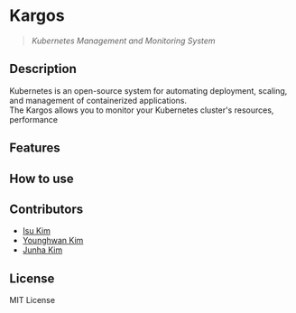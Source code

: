 # Kargos
> *Kubernetes Management and Monitoring System* </br>


## Description
Kubernetes is an open-source system for automating deployment, scaling, and management of containerized applications.</br>
The Kargos allows you to monitor your Kubernetes cluster's resources, performance


## Features

## How to use

## Contributors
- [Isu Kim](https://github.com/isu-kim)
- [Younghwan Kim](https://github.com/royroyee)
- [Junha Kim](https://github.com/kim-wnsgk)

## License
MIT License

